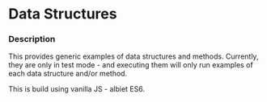 # Data Structures #

### Description ###
This provides generic examples of data structures and methods. Currently, they are only in test mode - and executing them will only run examples of each data structure and/or method.

This is build using vanilla JS - albiet ES6.